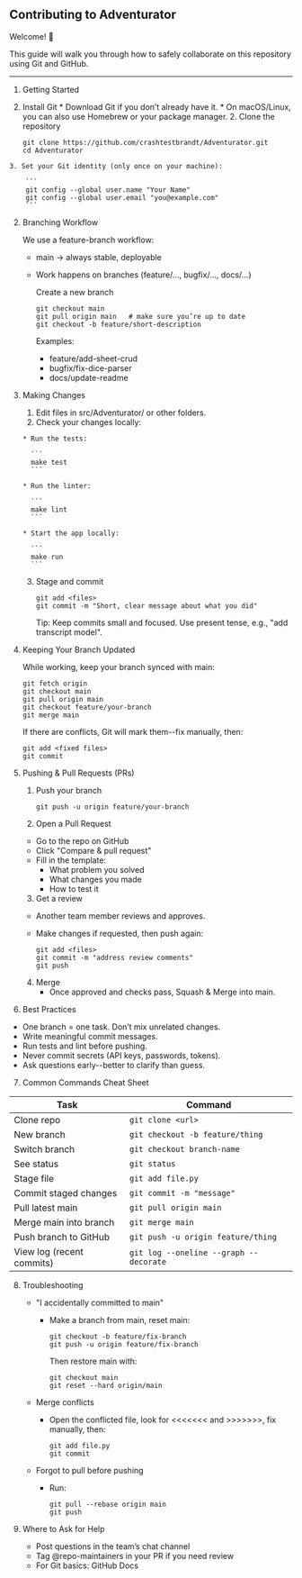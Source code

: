 ## Contributing to Adventurator

Welcome! 🎲

This guide will walk you through how to safely collaborate on this repository using Git and GitHub.

---

1. Getting Started
  1.	Install Git
    * Download Git if you don’t already have it.
    * On macOS/Linux, you can also use Homebrew or your package manager.
	2. Clone the repository

	    ```
        git clone https://github.com/crashtestbrandt/Adventurator.git
        cd Adventurator
	    ```

	3. Set your Git identity (only once on your machine):
	
	    ```
        git config --global user.name "Your Name"
        git config --global user.email "you@example.com"
        ```

2. Branching Workflow

    We use a feature-branch workflow:
	 
    * main → always stable, deployable
    * Work happens on branches (feature/..., bugfix/..., docs/...)

      Create a new branch

	  ```
      git checkout main
      git pull origin main   # make sure you’re up to date
      git checkout -b feature/short-description
      ```

      Examples:

      * feature/add-sheet-crud
      * bugfix/fix-dice-parser
      * docs/update-readme

3. Making Changes
	1.	Edit files in src/Adventurator/ or other folders.
	2.	Check your changes locally:
	
	   * Run the tests:

	     ```
         make test
	     ```

       * Run the linter:

         ```
         make lint
         ```

       * Start the app locally:
  
         ```
	     make run
	     ```

    3. Stage and commit
 

	    ```
        git add <files>
        git commit -m "Short, clear message about what you did"
	    ```

        Tip: Keep commits small and focused. Use present tense, e.g., "add transcript model".

4. Keeping Your Branch Updated

    While working, keep your branch synced with main:

    ```
    git fetch origin
    git checkout main
    git pull origin main
    git checkout feature/your-branch
    git merge main
    ```

    If there are conflicts, Git will mark them--fix manually, then:

    ```
    git add <fixed files>
    git commit
    ```

5. Pushing & Pull Requests (PRs)
	1. Push your branch
	
        ```
        git push -u origin feature/your-branch
	    ```


	2. Open a Pull Request
      * Go to the repo on GitHub
      * Click "Compare & pull request"
      * Fill in the template:
        * What problem you solved
        * What changes you made
        * How to test it
	3. Get a review
      * Another team member reviews and approves.
      * Make changes if requested, then push again:
		
         ```
         git add <files>
         git commit -m "address review comments"
         git push
	     ```
			
	4. Merge
	   * Once approved and checks pass, Squash & Merge into main.

6. Best Practices
  * One branch = one task. Don’t mix unrelated changes.
  * Write meaningful commit messages.
  * Run tests and lint before pushing.
  * Never commit secrets (API keys, passwords, tokens).
  * Ask questions early--better to clarify than guess.

7. Common Commands Cheat Sheet

| Task | Command|
|------|--------|
| Clone repo | `git clone <url>` |
| New branch | `git checkout -b feature/thing` |
| Switch branch | `git checkout branch-name` |
| See status |	`git status` |
| Stage file	| `git add file.py` |
| Commit staged changes	| `git commit -m "message"` |
| Pull latest main |	`git pull origin main` |
| Merge main into branch |	`git merge main` |
| Push branch to GitHub	| `git push -u origin feature/thing` |
| View log (recent commits) | `git log --oneline --graph --decorate` |

8. Troubleshooting
   * "I accidentally committed to main"
     * Make a branch from main, reset main:

        ```
        git checkout -b feature/fix-branch
        git push -u origin feature/fix-branch
	    ```

        Then restore main with:

	    ```
        git checkout main
        git reset --hard origin/main
	    ```
	   
   * Merge conflicts
      * Open the conflicted file, look for <<<<<<< and >>>>>>>, fix manually, then:

	    ```
        git add file.py
        git commit
	    ```

   * Forgot to pull before pushing
      * Run:

	     ```
        git pull --rebase origin main
        git push
	    ```

9. Where to Ask for Help
   * Post questions in the team’s chat channel
   * Tag @repo-maintainers in your PR if you need review
   * For Git basics: GitHub Docs

